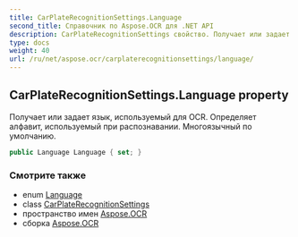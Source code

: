```yaml
---
title: CarPlateRecognitionSettings.Language
second_title: Справочник по Aspose.OCR для .NET API
description: CarPlateRecognitionSettings свойство. Получает или задает язык используемый для OCR.  Определяет алфавит используемый при распознавании. Многоязычный по умолчанию.
type: docs
weight: 40
url: /ru/net/aspose.ocr/carplaterecognitionsettings/language/
---
```

## CarPlateRecognitionSettings.Language property

Получает или задает язык, используемый для OCR.  Определяет алфавит, используемый при распознавании. Многоязычный по умолчанию.

```csharp
public Language Language { set; }
```

### Смотрите также

* enum [Language](../../language/)
* class [CarPlateRecognitionSettings](../)
* пространство имен [Aspose.OCR](../../carplaterecognitionsettings/)
* сборка [Aspose.OCR](../../../)


